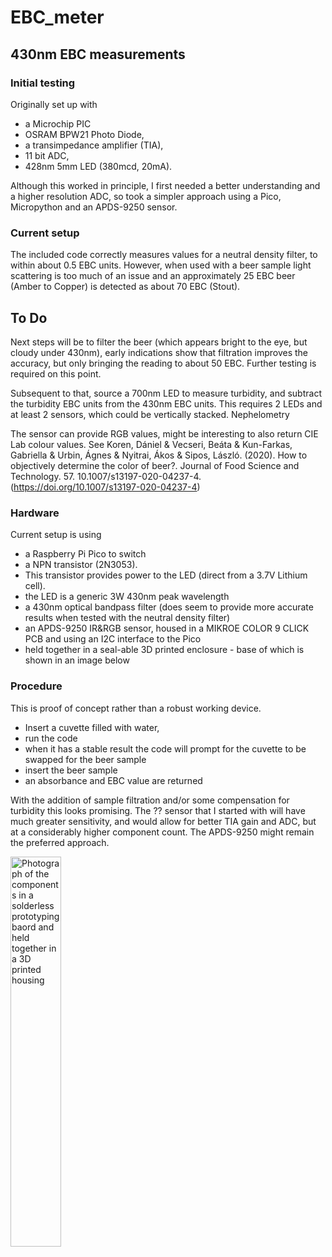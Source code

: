 # EBC_meter
## 430nm EBC measurements 
### Initial testing
Originally set up with 
* a Microchip PIC 
* OSRAM BPW21 Photo Diode,
* a transimpedance amplifier (TIA),
* 11 bit ADC,
* 428nm 5mm LED (380mcd, 20mA).

Although this worked in principle, I first needed a better understanding and a higher resolution ADC, so took a simpler approach using a Pico, Micropython and an APDS-9250 sensor.

### Current setup
The included code correctly measures values for a neutral density filter, to within about 0.5 EBC units. However, when used with a beer sample light scattering is too much of an issue and an approximately 25 EBC beer (Amber to Copper) is detected as about 70 EBC (Stout). 
## To Do
Next steps will be to filter the beer (which appears bright to the eye, but cloudy under 430nm), early indications show that filtration improves the accuracy, but only bringing the reading to about 50 EBC. Further testing is required on this point.

Subsequent to that, source a 700nm LED to measure turbidity, and subtract the turbidity EBC units from the 430nm EBC units. This requires 2 LEDs and at least 2 sensors, which could be vertically stacked. Nephelometry

The sensor can provide RGB values, might be interesting to also return CIE Lab colour values. See Koren, Dániel & Vecseri, Beáta & Kun-Farkas, Gabriella & Urbin, Ágnes & Nyitrai, Ákos & Sipos, László. (2020). How to objectively determine the color of beer?. Journal of Food Science and Technology. 57. 10.1007/s13197-020-04237-4. (https://doi.org/10.1007/s13197-020-04237-4)

### Hardware
Current setup is using 
* a Raspberry Pi Pico to switch
* a NPN transistor (2N3053).
* This transistor provides power to the LED (direct from a 3.7V Lithium cell).
* the LED is a generic 3W 430nm peak wavelength
* a 430nm optical bandpass filter (does seem to provide more accurate results when tested with the neutral density filter)
* an APDS-9250 IR&RGB sensor, housed in a MIKROE COLOR 9 CLICK PCB and using an I2C interface to the Pico
* held together in a seal-able 3D printed enclosure - base of which is shown in an image below

### Procedure
This is proof of concept rather than a robust working device. 
* Insert a cuvette filled with water,
* run the code
* when it has a stable result the code will prompt for the cuvette to be swapped for the beer sample
* insert the beer sample
* an absorbance and EBC value are returned

With the addition of sample filtration and/or some compensation for turbidity this looks promising. The ?? sensor that I started with will have much greater sensitivity, and would allow for better TIA gain and ADC, but at a considerably higher component count. The APDS-9250 might remain the preferred approach.

<img src="https://github.com/jef41/EBC_meter/assets/6393750/a3368ae0-cfd2-4016-bc10-9a0ef1f00d6d" width="40%" alt="Photograph of the components in a solderless prototyping baord and held together in a 3D printed housing">

